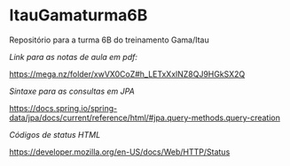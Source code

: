 # ItauGamaturma6B
Repositório para a turma 6B do treinamento Gama/Itau

*Link para as notas de aula em pdf:*

https://mega.nz/folder/xwVX0CoZ#h_LETxXxlNZ8QJ9HGkSX2Q

*Sintaxe para as consultas em JPA*

https://docs.spring.io/spring-data/jpa/docs/current/reference/html/#jpa.query-methods.query-creation


*Códigos de status HTML*

https://developer.mozilla.org/en-US/docs/Web/HTTP/Status